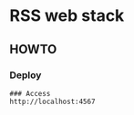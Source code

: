# RSS web stack

## HOWTO
### Deploy
```docker-compose build && docker-compose up
### Access
http://localhost:4567